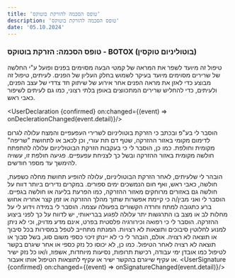 ```yaml
---
title: 'טופס הסכמה להזרקת בוטוקס'
description: 'טופס הסכמה להזרקת בוטוקס'
date: '05.10.2024'
---
```

<script lang="ts">
  import SignaturePad from '$lib/components/signature-pad/signature-pad.svelte';
  import UserSignature from '$lib/components/forms/sections/user-signature.svelte';
  import UserDeclaration from '$lib/components/forms/sections/user-declaration.svelte';
  
  export let confirmed = false;
  let declaration = false;
  let signed = false;

  function onDeclerationChanged(changes: {value: boolean, state: {name: string, date: string, id: string }}) {
    declaration = changes.value;
    confirmed = declaration && signed; 
  }

  function onSignatureChanged(changes: {value: boolean, state: {name: string, date: string, signature: string }}) {
    signed = changes.value;
    confirmed = declaration && signed; 
  }
</script>
### טופס הסכמה: הזרקת בוטוקס - BOTOX (בוטוליניום טוקסין)
טיפול זה מיועד לשפר את המראה של קמטי הבעה מסוימים בפנים ופועל ע&quot;י החלשה של שרירים מסוימים
מיועד בעיקר לשמוש בחלק העליון של הפנים. לעיתים, טיפול זה מבוצע כדי לאזן את מראה הפנים אחר
אירוע של שיתוק חד צדדי של עצב הפנים, ולעיתים, כדי להחליש שרירים המתכווצים באופן בלתי רצוני,
כמו גם לעיתים לשיפור כאבי ראש.

<UserDeclaration {confirmed} on:changed={(event) => onDeclerationChanged(event.detail)}/>

הוסבר לי בע&quot;פ ובכתב כי הזרקת בוטוליניום לשרירי העפעפיים והמצח עלולה לגרום לדימום מקומי באזור
ההזרקה, שטף דם תת עורי, וכן לכאב או לתחושת &quot;שריפה&quot; מקומית וחולפת. כמו כן, הוסבר לי כי בעקבות
הזרקת הבוטוליניום עלולה להתפתח חולשה מקומית באזור ההזרקה ובשל כך לצניחת עפעפיים. פגיעה
חולפת זו, עשויה להימשך עד מספר חודשים.

הובהר לי שלעיתים, לאחר הזרקת הבוטוליניום, עלולה להופיע תחושת מחלה כשפעת, חולשה, כאבי ראש,
ואף חום הנמשכים ימים ספורים. במקרים נדירים ביותר דווח על חולשה גם באזורים מרוחקים מאזור
ההזרקה, כמו הפרעת בליעה או חולשה בגפיים.
הוסבר לי ואני מבין/ה כי קיימת אפשרות שתוך מהלך ההזרקה או זמן קצר אחריה אחוש ברע כתגובה
למתח וחרדה הקשורים בפעולה עצמה. הוסבר לי במידה וידוע לי על מחלות לב או מצב בו התרגשות יתר
עלולה לפגוע בבריאותי, יש לדווח על כך לפני ביצוע ההזרקה.
הוסבר לי כי רפואה וכירורגיה פלסטית בפרט, אינם מדע מדויק, וכי לא ניתן למנוע לחלוטין סיבוכים ותוצאות
לא רצויות. המנתח מתחייב לטפל במסירות בכל סיבוך או תוצאה לא רצויה. אולם, הובהר לי כי לא יינתן
זיכוי כספי משום סוג, בשל סבוך או תוצאה לא רצויה לאחר הטיפול. כמו כן, לא יכוסו כל נזק כספי או אחר
שיגרם בקשר לטיפול כמו אובדן ימי עבודה, רכישת תרופות, נסיעות מיוחדות, אשפוז, ו/או כל נזק ישיר או
עקיף שייגרם בהקשר ישיר או עקיף לתוצאות הטיפול אותו אעבור.
<UserSignature {confirmed} on:changed={(event) => onSignatureChanged(event.detail)}/>
